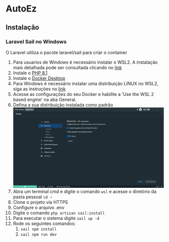 # AutoEz

## Instalação

### Laravel Sail no Windows

O Laravel utiliza o pacote laravel/sail para criar o container

1. Para usuarios de Windows é necessário instalar o WSL2. A instalação mais detalhada pode ser consultada clicando no [link](https://laravel.com/docs/9.x/sail)
2. Instale o [PHP 8.1](https://thishosting.rocks/install-php-on-ubuntu/)
3. Instale o [Docker Desktop](https://docs.docker.com/desktop/install/mac-install/)
4. Para Windows é necessário instalar uma distribuição LINUX no WSL2, siga as instruções no [link](https://ubuntu.com/tutorials/install-ubuntu-on-wsl2-on-windows-10#1-overview) 
5. Acesse as configurações do seu Docker e habilite a 'Use the WSL 2 based engine' na aba General.
6. Defina a sua distribuição instalada como padrão
![passo-docker](docker-step.png)
7. Abra um terminal cmd e digite o comando ```wsl``` e acesse o diretório da pasta pessoal ```cd ~```
8. Clone o projeto via HTTPS
9. Configure o arquivo .env
10. Digite o comando ```php artisan sail:install```
11. Para executar o sistema digite ``sail up -d``
12. Rode os seguintes comandos:
    1. ```sail npm install```
    2. ```sail npm run dev```
 
